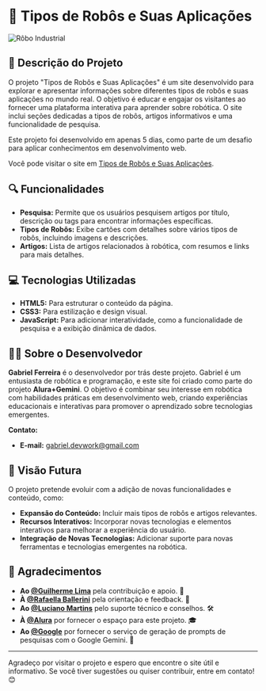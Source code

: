 # 🤖 Tipos de Robôs e Suas Aplicações

![Rôbo Industrial](https://github.com/user-attachments/assets/c905f2fe-c3cf-40ba-b3c4-ea4b4ae72316)

## 📝 Descrição do Projeto

O projeto "Tipos de Robôs e Suas Aplicações" é um site desenvolvido para explorar e apresentar informações sobre diferentes tipos de robôs e suas aplicações no mundo real. O objetivo é educar e engajar os visitantes ao fornecer uma plataforma interativa para aprender sobre robótica. O site inclui seções dedicadas a tipos de robôs, artigos informativos e uma funcionalidade de pesquisa.

Este projeto foi desenvolvido em apenas 5 dias, como parte de um desafio para aplicar conhecimentos em desenvolvimento web.

Você pode visitar o site em <a href="https://mundo-robotico.vercel.app/" target="_blank">Tipos de Robôs e Suas Aplicações</a>.

## 🔍 Funcionalidades

- **Pesquisa:** Permite que os usuários pesquisem artigos por título, descrição ou tags para encontrar informações específicas.
- **Tipos de Robôs:** Exibe cartões com detalhes sobre vários tipos de robôs, incluindo imagens e descrições.
- **Artigos:** Lista de artigos relacionados à robótica, com resumos e links para mais detalhes.

## 💻 Tecnologias Utilizadas

- **HTML5:** Para estruturar o conteúdo da página.
- **CSS3:** Para estilização e design visual.
- **JavaScript:** Para adicionar interatividade, como a funcionalidade de pesquisa e a exibição dinâmica de dados.

## 👨‍💻 Sobre o Desenvolvedor

**Gabriel Ferreira** é o desenvolvedor por trás deste projeto. Gabriel é um entusiasta de robótica e programação, e este site foi criado como parte do projeto **Alura+Gemini**. O objetivo é combinar seu interesse em robótica com habilidades práticas em desenvolvimento web, criando experiências educacionais e interativas para promover o aprendizado sobre tecnologias emergentes.

**Contato:**
- **E-mail:** [gabriel.devwork@gmail.com](mailto:gabriel.devwork@gmail.com)

## 🚀 Visão Futura

O projeto pretende evoluir com a adição de novas funcionalidades e conteúdo, como:
- **Expansão do Conteúdo:** Incluir mais tipos de robôs e artigos relevantes.
- **Recursos Interativos:** Incorporar novas tecnologias e elementos interativos para melhorar a experiência do usuário.
- **Integração de Novas Tecnologias:** Adicionar suporte para novas ferramentas e tecnologias emergentes na robótica.

## 🙏 Agradecimentos

- **Ao [@Guilherme Lima](https://www.linkedin.com/in/guilherme-lima-developer/)** pela contribuição e apoio. 🌟
- **À [@Rafaella Ballerini](https://www.linkedin.com/in/rafaellaballerini/)** pela orientação e feedback. 👏
- **Ao [@Luciano Martins](https://www.linkedin.com/in/lucianommartins/)** pelo suporte técnico e conselhos. 🛠️
- **À [@Alura](https://github.com/alura)** por fornecer o espaço para este projeto. 🎓
- **Ao [@Google](https://github.com/google)** por fornecer o serviço de geração de prompts de pesquisas com o Google Gemini. 🧠

---

Agradeço por visitar o projeto e espero que encontre o site útil e informativo. Se você tiver sugestões ou quiser contribuir, entre em contato! 😊
